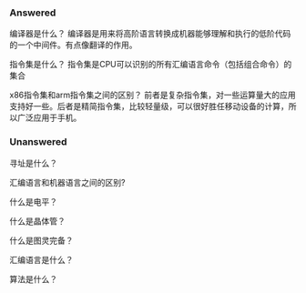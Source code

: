 ### Answered ###

编译器是什么？
编译器是用来将高阶语言转换成机器能够理解和执行的低阶代码的一个中间件。有点像翻译的作用。

指令集是什么？
指令集是CPU可以识别的所有汇编语言命令（包括组合命令）的集合

x86指令集和arm指令集之间的区别？
前者是复杂指令集，对一些运算量大的应用支持好一些。后者是精简指令集，比较轻量级，可以很好胜任移动设备的计算，所以广泛应用于手机。


### Unanswered ###

寻址是什么？

汇编语言和机器语言之间的区别?

什么是电平？

什么是晶体管？

什么是图灵完备？

汇编语言是什么？

算法是什么？
